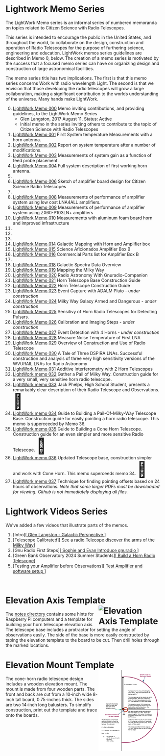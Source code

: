# Lightwork Memo Series


The LightWork Memo series is an informal series of numbered memoranda on topics related to Citizen Science with Radio Telescopes.

This series is intended to encourage the public in the United States, and throughout the world, to collaborate on the design, construction and operation of Radio Telescopes for the purpose of furthering science, engineering and education. LightWork memos series guidelines are described in Memo 0, below. The creation of a memo series is motivated by the success that a focused memo series can have on organizing design and construction of large astronomical facilities.

The memo series title has two implications. The first is that this memo series concerns Work with radio wavelength Light. The second is that we envision that those developing the radio telescopes will grow a large collaboration, making a significant contribution to the worlds understanding of the universe. Many hands make LightWork.

0. [LightWork Memo 000](/memos/LightWorkMemo000-r3.pdf)  Memo inviting contributions, and providing guidelines, to the LightWork Memo Series
      * Glen Langston, 2017 August 11, Status: Active
      * Initial memo in the series inviting others to contribute to the topic of Citizen Science with Radio Telescopes
1. [LightWork Memo 001](/memos/LightWorkMemo001-01.pdf)  First System temperature Measurements with a horn antenna.
2. [LightWork Memo 002](/memos/LightWorkMemo002-r2.pdf)  Report on system temperature after a number of modifications.
3. [LightWork Memo 003](/memos/LightWorkMemo003-r2.pdf) Measurements of system gain as a function of feed probe placement.
4. [LightWork Memo 004](/memos/LightWorkMemo004-r3.pdf)  Full system description of first working horn antenna.
5.
6. [LightWork Memo 006](/memos/LightWorkMemo006-r6.pdf) Sketch of amplifier board design for Citizen Science Radio Telescopes
7.
8. [LightWork Memo 008](/memos/LightWorkMemo008-r1.pdf) Measurements of performance of amplifier system using low cost LNA4ALL amplifiers.
9. [LightWork Memo 009](/memos/LightWorkMemo009-r3.pdf)  Measurements of performance of amplifier system using ZX60-P103LN+ amplifiers
10. [LightWork Memo 010](/memos/LightWorkMemo010-4.pdf)  Measurements with aluminum foam board horn and improved infrastructure
11.
12.
13.
14. [LightWork Memo 014](/memos/LightWorkMemo014r9.pdf) Galactic Mapping with Horn and Amplifier box
15. [LightWork Memo 015](/memos/LightWorkMemo015-2.pdf) Science Aficionados Amplifier Box B
16. [LightWork Memo 016](/memos/LightWorkMemo016-1.pdf) Commercial Parts list for Amplifier Box B
17.
18. [LightWork Memo 018](/memos/LightWorkMemo018-r1.pdf) Galactic Spectra Data Overview
19. [LightWork Memo 019](/memos/LightWorkMemo019-r1.pdf) Mapping the Milky Way
20. [LightWork Memo 020](/memos/LightWorkMemo020-r3.pdf) Radio Astronomy With Gnuradio-Companion
21. [LightWork Memo 021](/memos/LightWorkMemo021-r6.pdf) Horn Telescope Base Construction Guide
22. [LightWork Memo 022](/memos/LightWorkMemo022-r13.pdf) Horn Telescope Construction Guide
23. [LightWork Memo 023](/memos/LightWorkMemo023-r2-EventCapture.pdf) Event Capture with ADALM Pluto - _under construction_
24. [LightWork Memo 024](/memos/LightWorkMemo024-r2-Armed.pdf) Milky Way Galaxy Armed and Dangerous - _under construction_
25. [LightWork Memo 025](/memos/LightWorkMemo025-r5-DetectingPulsars.pdf) Sensitivy of Horn Radio Telescopes for Detecting Pulsars.
26. [LightWork Memo 026](/memos/LightWorkMemo026-r2-CalibrateMaps.pdf) Calibration and Imaging Steps - _under construction_
27. [LightWork Memo 027](/memos/LightWorkMemo027-r2-4HornEvents.pdf) Event Detection with 4 Horns - _under construction_
28. [LightWork Memo 028](/memos/LightWorkMemo028-r7-NoiseTemp.pdf) Measure Noise Temperature of First LNA
29. [LightWork Memo 029](/memos/LightWorkMemo029-r2-HydrogenLineProject.pdf) Overview of Construction and Use of Radio Telescope
30. [LightWork Memo 030](/memos/LightWork0030-r1-ATaleOfThreeLNAs.pdf) A Tale of Three DSPIRA LNAs.  Successful construction and analysis of three very high sensitivity versions of the WVURAIL LNAs for Radio Astronomy
31. [LightWork Memo 031](/memos/LightWorkMemo031.pdf) Additive Interferometry with 2 Horn Telescopes
32. [LightWork memo 032](/memos/LightWorkMemo032-PailOfMilkyWay-r5.pdf) Gather a Pail of Milky Way.  Construction guide for a very small, very sensitive horn radio telescope.
33. [LightWork memo 033](https://arxiv.org/pdf/2411.00057) Jack Phelps, High School Student, presents a remarkably clear description of their Radio Telescope and Observations. <span style='font-size:50px;'>&#128079;</span>
34. [LightWork memo 034](/memos/LightWorkMemo034-SimpleBase-r5.pdf) Guide to Building a Pail-Of-Milky-Way Telescope Base. Construction guide for easily pointing a horn radio telescope.   This memo is superceeded by Memo 36.
35. [LightWork memo 035](/memos/LightWorkMemo035-ConeHorn-r6.pdf) Guide to Building a Cone Horn Telescope. Construction guide for an even simpler and more sensitive Radio Telescope. <span style='font-size:50px;'>&#128079;</span>
36. [LightWork memo 036](/memos/LightWorkMemo036-ConeHornBase-r7.pdf) Updated Telescope base, construction simpler and work with Cone Horn.  This memo superceeds memo 34. <span style='font-size:50px;'>&#128079;</span>
37. [LightWork memo 037](/memos/LightWorkMemo037-PointingOffsets-r1.pdf) Technique for finding pointing offsets based on 24 hours of observations.
_Note that some larger PDFs must be downloaded for viewing.  Github is not immediately displaying all files._

# Lightwork Videos Series
We've added a few videos that illustrate parts of the memos.
1. [Intro][<a href="https://www.youtube.com/watch?v=4g7KqXHw6wc"> Glen Langston - Galactic Perspective </a>]
2. [Telescope Calibrated][<a href="https://www.youtube.com/watch?v=qXBN_0yWl-o&t=13s"> See a radio Telecope discover the arms of the Milky Way</a>]
3. [Gnu Radio First Steps][<a href="https://www.youtube.com/watch?v=UmjVbE0Jj0M"> Sophie and Evan Introduce gnuradio </a> ]
4. [Green Bank Observatory 2024 Summer Students][<a href="https://youtube.com/playlist?list=PLFMYhHhJW1VDIm3JLKJYwAia_89thyLB9&si=0gA808pXB9bRU9rw"> Build a Horn Radio Telescope</a>]
5. [Testing your Amplifier before Observations][<a href="https://youtu.be/ErXdthZFUjY"> Test Amplifier and software setup </a>]
<br>

# Elevation Axis Template <a href="notes/ElAxisCm.pdf"> <img src="notes/ElAxisCm.png" width=200 alt="Elevation Axis Template" align="right"></a>
The <a href="notes"> notes directory </a> contains some hints for Raspberry Pi computers and a template for building your horn telescope elevation axis. The telescope base includes a protractor for setting the angle of observations easily.   The side of the base is more easily constructed by taping the elevation template to the board to be cut.   Then drill holes through the marked locations.  

# Elevation Mount Template <a href="notes/ElMountTemplate-r2.pdf"> <img src="notes/ElMountTemplate-r2.png" width=200 alt="Elevation Mount Template" align="right"></a>
The cone-horn radio telescope design includes a wooden elevation mount.  The mount is made from four wooden parts.  The front and back are cut from a 10-inch wide 8-inch tall board, 0.75-inches thick. 
The sides are two 14-inch long balusters.  To simplify construction, print out the template and trace onto the boards. 
